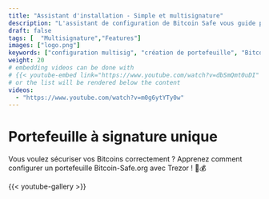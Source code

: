 ```yaml
---
title: "Assistant d'installation - Simple et multisignature"
description: "L'assistant de configuration de Bitcoin Safe vous guide pas à pas pour créer un portefeuille bitcoin sécurisé"
draft: false
tags: [  "Multisignature","Features"]
images: ["logo.png"]
keywords: ["configuration multisig", "création de portefeuille", "Bitcoin en toute sécurité", "2 sur 3 multisig"]
weight: 20
# embedding videos can be done with 
# {{< youtube-embed link="https://www.youtube.com/watch?v=dbSmQmt0uDI" >}}
# or the list will be rendered below the content
videos:
  - "https://www.youtube.com/watch?v=m0g6ytYTy0w"
---
```



# Portefeuille à signature unique

Vous voulez sécuriser vos Bitcoins correctement ? Apprenez comment configurer un portefeuille Bitcoin-Safe.org avec Trezor
 ! 🔐💰


{{< youtube-gallery >}}